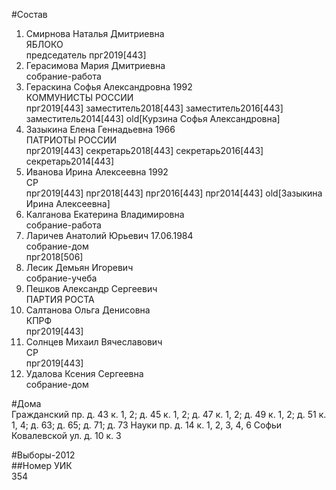 #Состав  
1. Смирнова Наталья Дмитриевна  
    ЯБЛОКО  
    председатель прг2019[443]  
2. Герасимова Мария Дмитриевна  
    собрание-работа  
3. Гераскина Софья Александровна 1992  
    КОММУНИСТЫ РОССИИ  
    прг2019[443] заместитель2018[443] заместитель2016[443] заместитель2014[443] old[Курзина Софья Александровна]  
4. Зазыкина Елена Геннадьевна 1966  
    ПАТРИОТЫ РОССИИ  
    прг2019[443] секретарь2018[443] секретарь2016[443] секретарь2014[443]  
5. Иванова Ирина Алексеевна 1992  
    СР  
    прг2019[443] прг2018[443] прг2016[443] прг2014[443] old[Зазыкина Ирина Алексеевна]  
6. Калганова Екатерина Владимировна  
    собрание-работа  
7. Ларичев Анатолий Юрьевич 17.06.1984  
    собрание-дом  
    прг2018[506]  
8. Лесик Демьян Игоревич  
    собрание-учеба  
9. Пешков Александр Сергеевич  
    ПАРТИЯ РОСТА  
10. Салтанова Ольга Денисовна  
    КПРФ  
    прг2019[443]  
11. Солнцев Михаил Вячеславович  
    СР  
    прг2019[443]  
12. Удалова Ксения Сергеевна  
    собрание-дом  
  
#Дома  
Гражданский пр. д. 43 к. 1, 2; д. 45 к. 1, 2; д. 47 к. 1, 2; д. 49 к. 1, 2; д. 51 к. 1, 4; д. 63; д. 65; д. 71; д. 73 Науки пр. д. 14 к. 1, 2, 3, 4, 6 Софьи Ковалевской ул. д. 10 к. 3  
  
#Выборы-2012  
##Номер УИК  
354  
